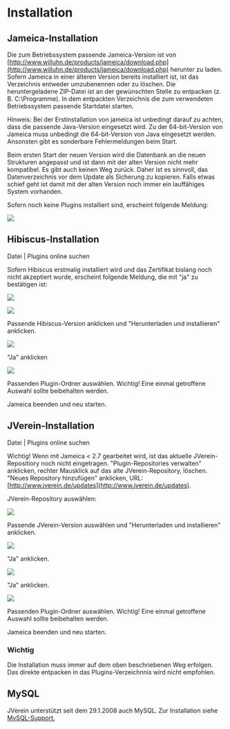 # Installation

## Jameica-Installation

Die zum Betriebssystem passende Jameica-Version ist von [http://www.willuhn.de/products/jameica/download.php](http://www.willuhn.de/products/jameica/download.php) herunter zu laden. Sofern Jameica in einer älteren Version bereits installiert ist, ist das Verzeichnis entweder umzubenennen oder zu löschen. Die heruntergeladene ZIP-Datei ist an der gewünschten Stelle zu entpacken \(z. B. C:\Programme\). In dem entpackten Verzeichnis die zum verwendeten Betriebssystem passende Startdatei starten.

Hinweis: Bei der Erstinstallation von jameica ist unbedingt darauf zu achten, dass die passende Java-Version eingesetzt wird. Zu der 64-bit-Version von Jameica muss unbedingt die 64-bit-Version von Java eingesetzt werden. Ansonsten gibt es sonderbare Fehlermeldungen beim Start.

Beim ersten Start der neuen Version wird die Datenbank an die neuen Strukturen angepasst und ist dann mit der alten Version nicht mehr kompatibel. Es gibt auch keinen Weg zurück. Daher ist es sinnvoll, das Datenverzeichnis vor dem Update als Sicherung zu kopieren. Falls etwas schief geht ist damit mit der alten Version noch immer ein lauffähiges System vorhanden.

Sofern noch keine Plugins installiert sind, erscheint folgende Meldung:

![](../.gitbook/assets/install1.png)

## Hibiscus-Installation

Datei \| Plugins online suchen

Sofern Hibiscus erstmalig installiert wird und das Zertifikat bislang noch nicht akzeptiert wurde, erscheint folgende Meldung, die mit "ja" zu bestätigen ist:

![](../.gitbook/assets/install2.png)

![](../.gitbook/assets/install3.png)

Passende Hibiscus-Version anklicken und "Herunterladen und installieren" anklicken.

![](../.gitbook/assets/install4.png)

"Ja" anklicken

![](../.gitbook/assets/install5.png)

Passenden Plugin-Ordner auswählen. Wichtig! Eine einmal getroffene Auswahl sollte beibehalten werden.

Jameica beenden und neu starten.

## JVerein-Installation

Datei \| Plugins online suchen

Wichtig! Wenn mit Jameica &lt; 2.7 gearbeitet wird, ist das aktuelle JVerein-Repositiory noch nicht eingetragen. "Plugin-Repositories verwalten" anklicken, rechter Mausklick auf das alte JVerein-Repository, löschen. "Neues Repository hinzufügen" anklicken, URL: [http://www.jverein.de/updates](http://www.jverein.de/updates).

JVerein-Repository auswählen:

![](../.gitbook/assets/install6.png)

Passende JVerein-Version auswählen und "Herunterladen und installieren" anklicken.

![](../.gitbook/assets/install7.png)

"Ja" anklicken.

![](../.gitbook/assets/install8.png)

"Ja" anklicken.

![](../.gitbook/assets/install9.png)

Passenden Plugin-Ordner auswählen. Wichtig! Eine einmal getroffene Auswahl sollte beibehalten werden.

Jameica beenden und neu starten.

### Wichtig

Die Installation muss immer auf dem oben beschriebenen Weg erfolgen. Das direkte entpacken in das Plugins-Verzeichnnis wird nicht empfohlen.

## MySQL

JVerein unterstützt seit dem 29.1.2008 auch MySQL. Zur Installation siehe [MySQL-Support.](mysql-support.md)

